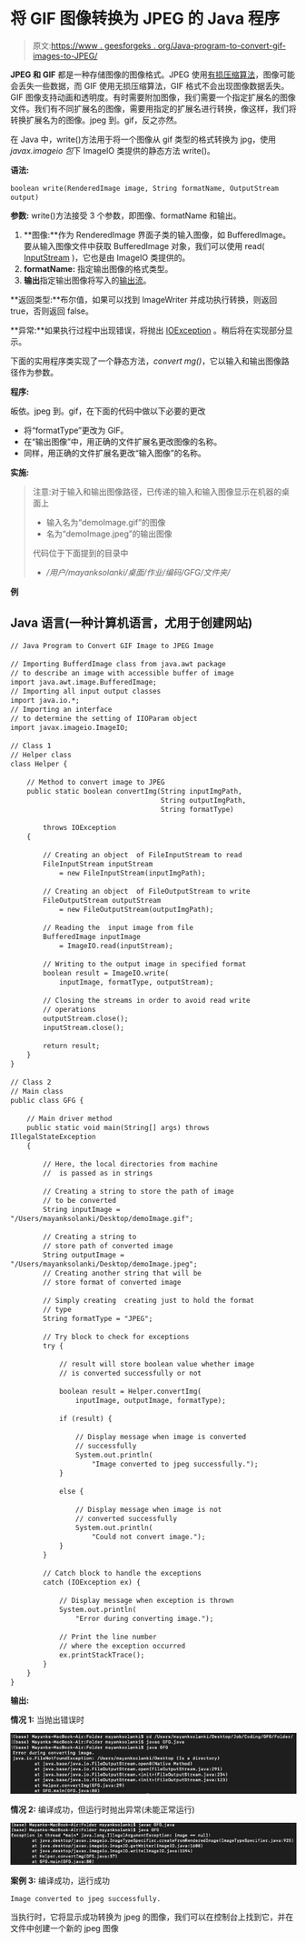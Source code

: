 # 将 GIF 图像转换为 JPEG 的 Java 程序

> 原文:[https://www . geesforgeks . org/Java-program-to-convert-gif-images-to-JPEG/](https://www.geeksforgeeks.org/java-program-to-convert-gif-images-to-jpeg/)

**JPEG 和 GIF** 都是一种存储图像的图像格式。JPEG 使用[有损压缩算法](https://www.geeksforgeeks.org/difference-between-lossy-compression-and-lossless-compression/)，图像可能会丢失一些数据，而 GIF 使用无损压缩算法，GIF 格式不会出现图像数据丢失。GIF 图像支持动画和透明度。有时需要附加图像，我们需要一个指定扩展名的图像文件。我们有不同扩展名的图像，需要用指定的扩展名进行转换，像这样，我们将转换扩展名为的图像。jpeg 到。gif，反之亦然。

在 Java 中，write()方法用于将一个图像从 gif 类型的格式转换为 jpg，使用 *javax.imageio 包*下 ImageIO 类提供的静态方法 write()。

**语法:**

```
boolean write(RenderedImage image, String formatName, OutputStream output)
```

**参数:** write()方法接受 3 个参数，即图像、formatName 和输出。

1.  **图像:**作为 RenderedImage 界面子类的输入图像，如 BufferedImage。要从输入图像文件中获取 BufferedImage 对象，我们可以使用 read( [InputStream](https://www.geeksforgeeks.org/java-io-inputstream-class-in-java/) )，它也是由 ImageIO 类提供的。
2.  **formatName:** 指定输出图像的格式类型。
3.  **输出**指定输出图像将写入的[输出流](https://www.geeksforgeeks.org/java-io-outputstream-class-java/)。

**返回类型:**布尔值，如果可以找到 ImageWriter 并成功执行转换，则返回 true，否则返回 false。

**异常:**如果执行过程中出现错误，将抛出 [IOException](https://www.geeksforgeeks.org/why-does-bufferedreader-throw-ioexception-in-java/) 。稍后将在实现部分显示。

下面的实用程序类实现了一个静态方法，*convert mg()*，它以输入和输出图像路径作为参数。

**程序:**

皈依。jpeg 到。gif，在下面的代码中做以下必要的更改

*   将“formatType”更改为 GIF。
*   在“输出图像”中，用正确的文件扩展名更改图像的名称。
*   同样，用正确的文件扩展名更改“输入图像”的名称。

**实施:**

> 注意:对于输入和输出图像路径，已传递的输入和输入图像显示在机器的桌面上
> 
> *   输入名为“demoImage.gif”的图像
> *   名为“demoImage.jpeg”的输出图像
> 
> 代码位于下面提到的目录中
> 
> *   */用户/mayanksolanki/桌面/作业/编码/GFG/文件夹/*

**例**

## Java 语言(一种计算机语言，尤用于创建网站)

```
// Java Program to Convert GIF Image to JPEG Image

// Importing BufferdImage class from java.awt package
// to describe an image with accessible buffer of image
import java.awt.image.BufferedImage;
// Importing all input output classes
import java.io.*;
// Importing an interface
// to determine the setting of IIOParam object
import javax.imageio.ImageIO;

// Class 1
// Helper class
class Helper {

    // Method to convert image to JPEG
    public static boolean convertImg(String inputImgPath,
                                     String outputImgPath,
                                     String formatType)

        throws IOException
    {

        // Creating an object  of FileInputStream to read
        FileInputStream inputStream
            = new FileInputStream(inputImgPath);

        // Creating an object  of FileOutputStream to write
        FileOutputStream outputStream
            = new FileOutputStream(outputImgPath);

        // Reading the  input image from file
        BufferedImage inputImage
            = ImageIO.read(inputStream);

        // Writing to the output image in specified format
        boolean result = ImageIO.write(
            inputImage, formatType, outputStream);

        // Closing the streams in order to avoid read write
        // operations
        outputStream.close();
        inputStream.close();

        return result;
    }
}

// Class 2
// Main class
public class GFG {

    // Main driver method
    public static void main(String[] args) throws IllegalStateException
    {

        // Here, the local directories from machine
        //  is passed as in strings

        // Creating a string to store the path of image
        // to be converted
        String inputImage = "/Users/mayanksolanki/Desktop/demoImage.gif";

        // Creating a string to
        // store path of converted image
        String outputImage = "/Users/mayanksolanki/Desktop/demoImage.jpeg";
        // Creating another string that will be
        // store format of converted image

        // Simply creating  creating just to hold the format
        // type
        String formatType = "JPEG";

        // Try block to check for exceptions
        try {

            // result will store boolean value whether image
            // is converted successfully or not

            boolean result = Helper.convertImg(
                inputImage, outputImage, formatType);

            if (result) {

                // Display message when image is converted
                // successfully
                System.out.println(
                    "Image converted to jpeg successfully.");
            }

            else {

                // Display message when image is not
                // converted successfully
                System.out.println(
                    "Could not convert image.");
            }
        }

        // Catch block to handle the exceptions
        catch (IOException ex) {

            // Display message when exception is thrown
            System.out.println(
                "Error during converting image.");

            // Print the line number
            // where the exception occurred
            ex.printStackTrace();
        }
    }
}
```

**输出:**

**情况 1:** 当抛出错误时

![](img/8d71982cc73a541de096d7a1ef2b3b91.png)

**情况 2:** 编译成功，但运行时抛出异常(未能正常运行)

![](img/355bc244a61fc62b82494bf156c25b94.png)

**案例 3:** 编译成功，运行成功

```
Image converted to jpeg successfully. 
```

当执行时，它将显示成功转换为 jpeg 的图像，我们可以在控制台上找到它，并在文件中创建一个新的 jpeg 图像